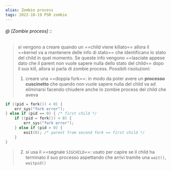 ```yaml
---
alias: Zombie process
tags: 2022-10-19 PSR zombie
---
```


###### @ [Zombie process] ::
> si vengono a creare quando un ==child viene killato== allora il ==kernel va a mantenere delle info di stato== che identificano lo stato del child in quel momento. Se queste info vengono ==lasciate appese dato che il parent non vuole sapere nulla dello stato del child== dopo il suo kill, allora si parla di zombie process.
> Possibili risoluzioni:
> 1. creare una ==doppia fork==: in modo da poter avere un **processo cuscinetto** che quando non vuole sapere nulla del child va ad eliminarsi facendo chiudere anche lo zombie process del child che aveva
```c
if ((pid = fork()) < 0) {
	err_sys("fork error");
} else if (pid == 0) { /* first child */
	if ((pid = fork()) < 0) {
		err_sys("fork error");
	} else if (pid > 0) {
		exit(0); /* parent from second fork == first child */
	}
}
```
> 2. si usa il ==segnale `SIGCHILD`==: usato per capire se il child ha terminato il suo processo aspettando che arrivi tramite una `wait()`, `waitpid()`
